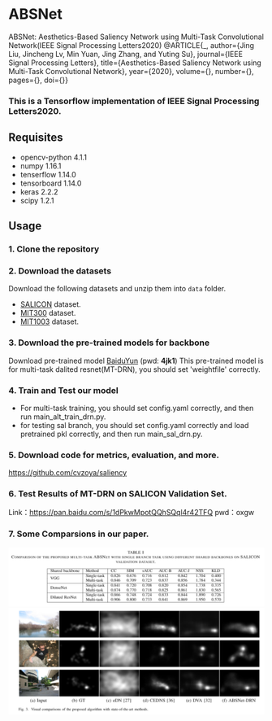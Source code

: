 # ABSNet
ABSNet: Aesthetics-Based Saliency Network using Multi-Task Convolutional Network(IEEE Signal Processing Letters2020)
@ARTICLE{_,  author={Jing Liu, Jincheng Lv, Min Yuan, Jing Zhang, and Yuting Su},  journal={IEEE Signal Processing Letters},   title={Aesthetics-Based Saliency Network using Multi-Task Convolutional Network},   year={2020},  volume={},  number={},  pages={},  doi={}}

### This is a Tensorflow implementation of IEEE Signal Processing Letters2020.

## Requisites

- opencv-python 4.1.1
- numpy 1.16.1
- tenserflow 1.14.0
- tensorboard 1.14.0
- keras 2.2.2
- scipy 1.2.1

## Usage

### 1. Clone the repository

### 2. Download the datasets

Download the following datasets and unzip them into `data` folder.

* [SALICON](http://salicon.net/challenge-2017/) dataset. 
* [MIT300](http://saliency.mit.edu/downloads.html) dataset.
* [MIT1003](http://people.csail.mit.edu/tjudd/WherePeopleLook/index.html) dataset. 

### 3. Download the pre-trained models for backbone

Download pre-trained model [BaiduYun](https://pan.baidu.com/s/1n1ghq2miscXB_cLQKJddPw) (pwd: **4jk1**)
This pre-trained model is for multi-task dalited resnet(MT-DRN), you should set 'weightfile' correctly.

### 4. Train and Test our model

- For multi-task training, you should set config.yaml correctly, and then run main_alt_train_drn.py.
- for testing sal branch, you should set config.yaml correctly and load pretrained pkl correctly, and then run main_sal_drn.py.

### 5. Download code for metrics, evaluation, and more.
https://github.com/cvzoya/saliency

### 6. Test Results of MT-DRN on SALICON Validation Set.
Link：https://pan.baidu.com/s/1dPkwMpotQQhSQql4r42TFQ 
pwd：oxgw 

### 7. Some Comparsions in our paper.
![Image text](https://github.com/TJUMMG/ABSNet/blob/main/PNG/%E5%9B%BE%E7%89%871.png)
![Image text](https://github.com/TJUMMG/ABSNet/blob/main/PNG/%E5%9B%BE%E7%89%872.png)

